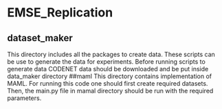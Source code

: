 # EMSE_Replication
## dataset_maker
This directory includes all the packages to create data. These scripts can be use to generate the data for experiments. Before running scripts to generate data CODENET data should be downloaded and be put inside data_maker directory
##maml
This directory contains implementation of MAML. For running this code one should first create required datasets. Then, the main.py file in mamal directory should be run with the required parameters. 
